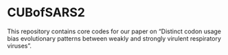 # CUBofSARS2

This repository contains core codes for our paper on “Distinct codon usage bias evolutionary patterns between weakly and strongly virulent respiratory viruses”.

